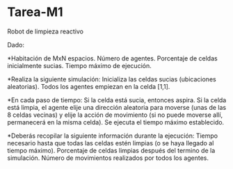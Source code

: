 # Tarea-M1
Robot de limpieza reactivo

Dado:

*Habitación de MxN espacios.
  Número de agentes.
  Porcentaje de celdas inicialmente sucias.
  Tiempo máximo de ejecución.
  
*Realiza la siguiente simulación:
  Inicializa las celdas sucias (ubicaciones aleatorias).
  Todos los agentes empiezan en la celda [1,1].

*En cada paso de tiempo:
  Si la celda está sucia, entonces aspira.
  Si la celda está limpia, el agente elije una dirección aleatoria para moverse (unas de las 8 celdas vecinas) y elije la acción de movimiento (si no puede moverse allí, permanecerá en la misma celda).
  Se ejecuta el tiempo máximo establecido.

*Deberás recopilar la siguiente información durante la ejecución:
  Tiempo necesario hasta que todas las celdas estén limpias (o se haya llegado al tiempo máximo).
  Porcentaje de celdas limpias después del termino de la simulación.
  Número de movimientos realizados por todos los agentes.
